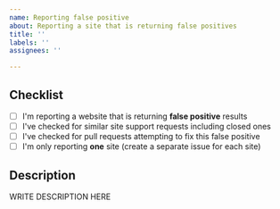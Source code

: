 ```yaml
---
name: Reporting false positive
about: Reporting a site that is returning false positives
title: ''
labels: ''
assignees: ''

---
```


<!--

######################################################################
  WARNING!
  IGNORING THE FOLLOWING TEMPLATE WILL RESULT IN ISSUE CLOSED AS INCOMPLETE
######################################################################

-->

## Checklist
<!--
Put x into all boxes (like this [x]) once you have completed what they say.
Make sure complete everything in the checklist.
-->
- [ ] I'm reporting a website that is returning **false positive** results
- [ ] I've checked for similar site support requests including closed ones
- [ ] I've checked for pull requests attempting to fix this false positive
- [ ] I'm only reporting **one** site (create a separate issue for each site)

## Description
<!--
Provide the username that is causing Sherlock to return a false positive, along with any other information that might help us fix this false positive.
-->

WRITE DESCRIPTION HERE
